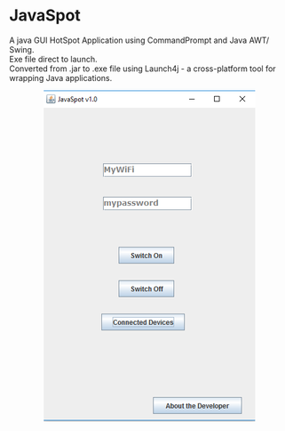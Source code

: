 # JavaSpot
A java GUI HotSpot Application using CommandPrompt and Java AWT/ Swing. <br>Exe file direct to launch. <br>Converted from .jar to .exe file using Launch4j - a cross-platform tool for wrapping Java applications.<br>
<p align="center">
<img src ='https://github.com/shubh3695/JavaSpot/blob/master/hotspot1.png'/>
</p>
